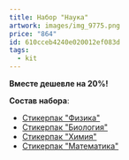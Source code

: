 ```yaml
---
title: Набор "Наука"
artwork: images/img_9775.png
price: "864"
id: 610cceb4240e020012ef083d
tags:
  - kit
---
```

**Вместе дешевле на 20%!**

**Cостав набора**:

* [Стикерпак "Физика"](https://www.zerokelvin.ru/products/stickers/physics/)
* [Стикерпак "Биология"](https://www.zerokelvin.ru/products/stickers/biology/)
* [Стикерпак "Химия"](https://www.zerokelvin.ru/products/stickers/chemical/)
* [Стикерпак "Математика"](https://www.zerokelvin.ru/products/stickers/math/)